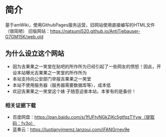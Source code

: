# 简介

基于amWiki，使用GithubPages服务运营，旧网站使用直接编写的HTML文件（很简陋）
旧版网站：https://natsumi520.github.io/AntiTiebauser-G7GM15K/web.old

## 为什么设立这个网站
- 因为吉果果之一笑堂在贴吧的所作所为已经引起了一些网友的愤怒！因此，开设本站曝光吉果果之一笑堂的所作所为
- 本站支持向公安部门举报吉果果之一笑堂
- 本站不使用服务器（服务器需要数据库等），成本低
- 欢迎吉果果之一笑堂这个婊 子随意迫害本站，本爹有的是备份！

### 相关证据下载
- 百度网盘：https://pan.baidu.com/s/1fUFtyNGkZjKc5gtfqzTYyw（提取码：fv3q）
- 蓝奏云：https://luotianyimemz.lanzoui.com/iFANGrnev9e